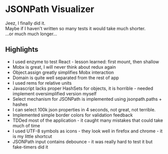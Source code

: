 # JSONPath Visualizer

Jeez, I finally did it.  
Maybe if I haven't written so many tests it would take much shorter.  
...or much much longer...

## Highlights
- I used enzyme to test React - lesson learned: first mount, then shallow
- Mobx is great, I will never think about redux again
- Object.assign greatly simplifies Mobx interaction
- Domain is quite well separated from the rest of app
- I used rems for relative units
- Javascript lacks proper HashSets for objects, it is horrible - needed implement oversimplified version myself
- Select mechanism for JSONPath is implemented using jsonpath.paths + hashes
- I can select 100k json properties in 4 seconds, not great, not terrible.
- Implemented simple border colors for validation feedback 
- TDDed most of the application - it caught many mistakes that could take much of time
- I used UTF-8 symbols as icons - they look well in firefox and chrome - it is my little shortcut
- JSONPath input contains debounce - it was really hard to test it but fake-timers did it
